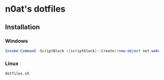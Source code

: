 # n0at's dotfiles

## Installation

### Windows

```powershell
Invoke-Command -ScriptBlock ([scriptblock]::Create((new-object net.webclient).downloadstring("https://raw.github.com/n0a/dotfiles/master/bin/dotfiles.ps1"))) -ArgumentList "init"
```

### Linux

```bash
dotfiles.sh
```
